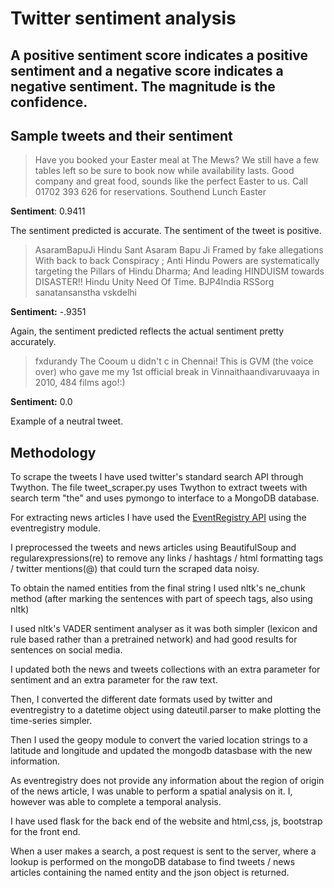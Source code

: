 # Twitter sentiment analysis
<!-- 
# Analysis, Visualisations at http://167.99.83.32/page2.html
# http://167.99.83.32
 -->
<!-- ## Search only works on edge / chrome on desktop chrome on mobile.  -->
<!-- Please don't use firefox -->

## A positive sentiment score indicates a positive sentiment and a negative score indicates a negative sentiment. The magnitude is the confidence.

## Sample tweets and their sentiment

> Have you booked your Easter meal at The Mews? We still have a few tables left so be sure to book now while availability lasts. Good company and great food, sounds like the perfect Easter to us. Call 01702 393 626 for reservations. Southend Lunch Easter

**Sentiment**: 0.9411

The sentiment predicted is accurate. The sentiment of the tweet is positive.

> AsaramBapuJi Hindu Sant Asaram Bapu Ji Framed by fake allegations With back to back Conspiracy ; Anti Hindu Powers are systematically targeting the Pillars of Hindu Dharma; And leading HINDUISM towards DISASTER!! Hindu Unity Need Of Time. BJP4India RSSorg sanatansanstha vskdelhi


**Sentiment:** -.9351

Again, the sentiment predicted reflects the actual sentiment pretty accurately.

> fxdurandy The Cooum u didn't c in Chennai! This is GVM (the voice over) who gave me my 1st official break in Vinnaithaandivaruvaaya in 2010, 484 films ago!:)

**Sentiment:** 0.0

Example of a neutral tweet.

## Methodology
To scrape the tweets I have used twitter's standard search API through Twython. The file tweet_scraper.py uses Twython to extract tweets with search term "the" and uses pymongo to interface to a MongoDB database.

For extracting news articles I have used the [EventRegistry API](http://eventregistry.org/documentation) using the eventregistry module. 

I preprocessed the tweets and news articles using BeautifulSoup and regularexpressions(re) to remove any links / hashtags / html formatting tags / twitter mentions(@) that could turn the scraped data noisy.

To obtain the named entities from the final string I used nltk's ne_chunk method (after marking the sentences with part of speech tags, also using nltk)

I used nltk's VADER sentiment analyser as it was both simpler (lexicon and rule based rather than a pretrained network) and had good results for sentences on social media.

I updated both the news and tweets collections with an extra parameter for sentiment and an extra parameter for the raw text.

Then, I converted the different date formats used by twitter and eventregistry to a datetime object using dateutil.parser to make plotting the time-series simpler.

Then I used the geopy module to convert the varied location strings to a latitude and longitude and updated the mongodb datasbase with the new information.

As eventregistry does not provide any information about the region of origin of the news article, I was unable to perform a spatial analysis on it. I, however was able to complete a temporal analysis.

I have used flask for the back end of the website and html,css, js, bootstrap for the front end.

When a user makes a search, a post request is sent to the server, where a lookup is performed on the mongoDB database to find tweets / news articles containing the named entity and the json object is returned.
